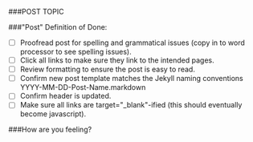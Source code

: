 ###POST TOPIC

###"Post" Definition of Done:
- [ ] Proofread post for spelling and grammatical issues (copy in to word processor to see spelling issues).
- [ ] Click all links to make sure they link to the intended pages.
- [ ] Review formatting to ensure the post is easy to read.
- [ ] Confirm new post template matches the Jekyll naming conventions YYYY-MM-DD-Post-Name.markdown
- [ ] Confirm header is updated.
- [ ] Make sure all links are target="_blank"-ified (this should eventually become javascript).

###How are you feeling?

